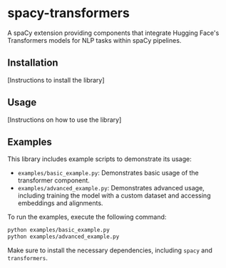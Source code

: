 <!-- Existing content of README.md -->

# spacy-transformers

A spaCy extension providing components that integrate Hugging Face's Transformers models for NLP tasks within spaCy pipelines.

## Installation

[Instructions to install the library]

## Usage

[Instructions on how to use the library]

## Examples

This library includes example scripts to demonstrate its usage:

*   `examples/basic_example.py`: Demonstrates basic usage of the transformer component.
*   `examples/advanced_example.py`: Demonstrates advanced usage, including training the model with a custom dataset and accessing embeddings and alignments.

To run the examples, execute the following command:

```bash
python examples/basic_example.py
python examples/advanced_example.py
```

Make sure to install the necessary dependencies, including `spacy` and `transformers`.
